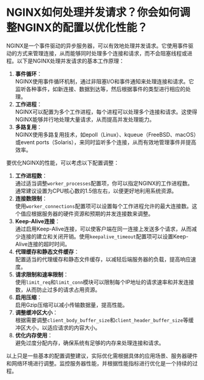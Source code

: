 # NGINX如何处理并发请求？你会如何调整NGINX的配置以优化性能？

NGINX是一个事件驱动的异步服务器，可以有效地处理并发请求。它使用事件驱动的方式来管理连接，从而能够同时处理多个连接和请求，而不会阻塞线程或进程。以下是NGINX处理并发请求的基本工作原理：

1. **事件循环**：  
NGINX使用事件循环机制，通过非阻塞I/O和事件通知来处理连接和请求。它监听各种事件，如新连接、数据到达等，然后根据事件的类型进行相应的处理。
2. **工作进程**：  
NGINX可以配置为多个工作进程，每个进程可以处理多个连接和请求。这使得NGINX能够并行地处理大量请求，从而提高并发处理能力。
3. **多路复用**：  
NGINX使用多路复用技术，如epoll（Linux）、kqueue（FreeBSD、macOS）或event ports（Solaris），来同时监听多个连接，从而有效地管理事件并提高效率。

要优化NGINX的性能，可以考虑以下配置调整：

1. **工作进程数**：  
通过适当调整`worker_processes`配置项，你可以指定NGINX的工作进程数。通常建议设置为CPU核心数的1.5倍左右，以便更好地利用系统资源。
2. **连接数限制**：  
使用`worker_connections`配置项可以设置每个工作进程允许的最大连接数。这个值应根据服务器的硬件资源和预期的并发连接数来调整。
3. **Keep-Alive连接**：  
通过启用Keep-Alive连接，可以使客户端在同一连接上发送多个请求，从而减少连接的建立和关闭开销。使用`keepalive_timeout`配置项可以设置Keep-Alive连接的超时时间。
4. **代理缓存和静态文件缓存**：  
配置适当的代理缓存和静态文件缓存，以减轻后端服务器的负载，提高响应速度。
5. **请求限制和速率限制**：  
使用`limit_req`和`limit_conn`模块可以限制每个IP地址的请求速率和并发连接数，从而防止过多的请求占用资源。
6. **启用压缩**：  
启用Gzip压缩可以减小传输数据量，提高性能。
7. **调整缓冲区大小**：  
根据需要调整`client_body_buffer_size`和`client_header_buffer_size`等缓冲区大小，以适应请求的内容大小。
8. **优化内存使用**：  
避免过度分配内存，确保系统有足够的内存来处理连接和请求。

以上只是一些基本的配置调整建议，实际优化需根据具体的应用场景、服务器硬件和网络环境进行调整。监控服务器性能，并根据性能指标进行优化是一个持续的过程。
